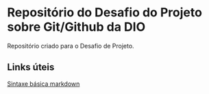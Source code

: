 # Repositório do Desafio do Projeto sobre Git/Github da DIO
Repositório criado para o Desafio de Projeto.

## Links úteis
[Sintaxe básica markdown](https://www.markdownguide.org/)
